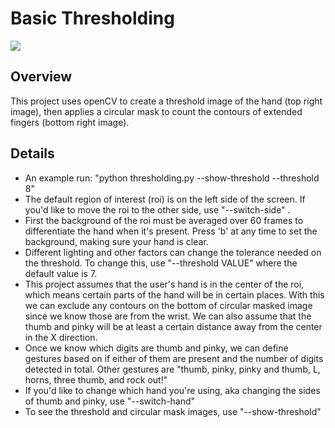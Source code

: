 # Basic Thresholding
<img src="finger_count.gif" />

## Overview
This project uses openCV to create a threshold image of the hand (top right image), then applies a circular mask to count the contours of extended fingers (bottom right image).

## Details
- An example run: "python thresholding.py --show-threshold --threshold 8"
- The default region of interest (roi) is on the left side of the screen.  If you'd like to move the roi to the other side, use "--switch-side" .
- First the background of the roi must be averaged over 60 frames to differentiate the hand when it's present.  Press 'b' at any time to set the background, making sure your hand is clear.
- Different lighting and other factors can change the tolerance needed on the threshold.  To change this, use "--threshold VALUE" where the default value is 7.
- This project assumes that the user's hand is in the center of the roi, which means certain parts of the hand will be in certain places.  With this we can exclude any contours on the bottom of circular masked image since we know those are from the wrist.  We can also assume that the thumb and pinky will be at least a certain distance away from the center in the X direction.
- Once we know which digits are thumb and pinky, we can define gestures based on if either of them are present and the number of digits detected in total.  Other gestures are "thumb, pinky, pinky and thumb, L, horns, three thumb, and rock out!"
- If you'd like to change which hand you're using, aka changing the sides of thumb and pinky, use "--switch-hand"
- To see the threshold and circular mask images, use "--show-threshold"
